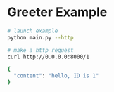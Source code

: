 # Greeter Example

```bash
# launch example
python main.py --http

# make a http request
curl http://0.0.0.0:8000/1

{
  "content": "hello, ID is 1"
}
```
